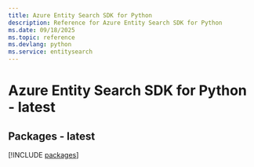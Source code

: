 ```yaml
---
title: Azure Entity Search SDK for Python
description: Reference for Azure Entity Search SDK for Python
ms.date: 09/18/2025
ms.topic: reference
ms.devlang: python
ms.service: entitysearch
---
```

# Azure Entity Search SDK for Python - latest
## Packages - latest
[!INCLUDE [packages](entity-search-index.md)]